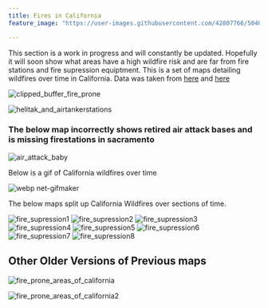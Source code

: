 ```yaml
---
title: Fires in California
feature_image: "https://user-images.githubusercontent.com/42807766/50407299-64474700-07a2-11e9-9ad8-3472b598ea2b.png"

---
```



This section is a work in progress and will constantly be updated. Hopefully it will soon show what areas have a high wildfire risk and are far from fire stations and fire supression equiptment. 
This is a set of maps detailing wildfires over time in California. Data was taken from [here](http://frap.fire.ca.gov/data/frapgisdata-sw-counties_download) and [here](http://frap.fire.ca.gov/data/frapgisdata-sw-fireperimeters_download)

![clipped_buffer_fire_prone](https://user-images.githubusercontent.com/42807766/49702638-5ef5d400-fbc8-11e8-9e90-24d033c0da3f.png)

![helitak_and_airtankerstations](https://user-images.githubusercontent.com/42807766/50489397-680edf80-09d5-11e9-8ddf-8849f7192047.jpg)

### The below map incorrectly shows retired air attack bases and is missing firestations in sacramento

![air_attack_baby](https://user-images.githubusercontent.com/42807766/50380760-db17ff00-063f-11e9-916c-5a97f4beb1e0.jpg)

Below is a gif of California wildfires over time

![webp net-gifmaker](https://user-images.githubusercontent.com/42807766/50047931-a6c7a000-008d-11e9-8d76-7ea07f32ffe7.gif)



The below maps split up California Wildfires over sections of time.



![fire_supression1](https://user-images.githubusercontent.com/42807766/49682656-e981ea80-fa85-11e8-838f-6a2b518a963b.png)
![fire_supression2](https://user-images.githubusercontent.com/42807766/49682720-5944a500-fa87-11e8-8fdd-d6a8a25e0278.png)
![fire_supression3](https://user-images.githubusercontent.com/42807766/49682721-5944a500-fa87-11e8-9fd4-1eaf24039060.png)
![fire_supression4](https://user-images.githubusercontent.com/42807766/49682722-5944a500-fa87-11e8-9c65-8c50e4da86bf.png)
![fire_supression5](https://user-images.githubusercontent.com/42807766/49682716-5944a500-fa87-11e8-820b-d86598faebef.png)
![fire_supression6](https://user-images.githubusercontent.com/42807766/49682717-5944a500-fa87-11e8-8508-392ce6a06490.png)
![fire_supression7](https://user-images.githubusercontent.com/42807766/49682718-5944a500-fa87-11e8-9bdf-2b05ee43379e.png)
![fire_supression8](https://user-images.githubusercontent.com/42807766/49682719-5944a500-fa87-11e8-9256-b09b5633b3b8.png)








## Other Older Versions of Previous maps 
![fire_prone_areas_of_california](https://user-images.githubusercontent.com/42807766/49688461-82ddea80-fae0-11e8-944c-99eaf8738bcb.png)

![fire_prone_areas_of_california2](https://user-images.githubusercontent.com/42807766/49690944-d2371180-fb06-11e8-956c-0859dc97e0bc.png)
